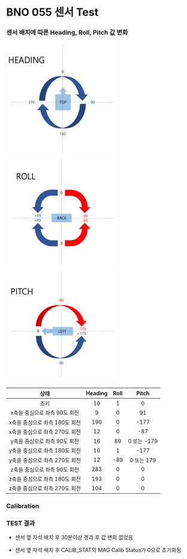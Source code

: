 # BNO 055 센서 Test

### 센서 배치에 따른 Heading, Roll, Pitch 값 변화

![heading](./heading_2.png) ![roll](./roll_2.png) ![pitch](./pitch_2.png) 



| 상태                   | Heading | Roll | Pitch |
| :--------------------: | :-----: | :--: | :---: |
| 초기               | 10      | 1    | 0     |
|x축을 중심으로 좌측 90도 회전|9|0|91|
|x축을 중심으로 좌측 180도 회전|190|0|-177|
|x축을 중심으로 좌측 270도 회전|12|0|-87 |
|y축을 중심으로 좌측 90도 회전|16|89|0 또는 -179|
|y축을 중심으로 좌측 180도 회전|16|1|-177|
|y축을 중심으로 좌측 270도 회전|12|-89|0 또는 179|
|z축을 중심으로 좌측 90도 회전|283|0|0|
|z축을 중심으로 좌측 180도 회전|193|0|0 |
|z축을 중심으로 좌측 270도 회전|104|0|0|



### Calibration





### TEST 결과

- 센서 옆 자석 배치 후 30분이상 경과 후 값 변화 없었음

- 센서 옆 자석 배치 후 CALIB_STAT의 MAG Calib Status가 0으로 초기화됨

